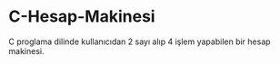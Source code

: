 # C-Hesap-Makinesi
C proglama dilinde kullanıcıdan 2 sayı alıp 4 işlem yapabilen bir hesap makinesi.
